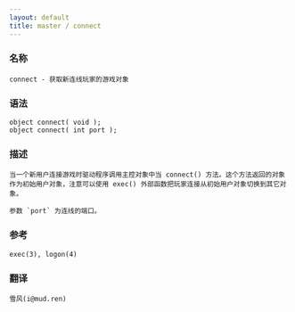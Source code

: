 ```yaml
---
layout: default
title: master / connect
---
```


### 名称

    connect - 获取新连线玩家的游戏对象

### 语法

    object connect( void );
    object connect( int port );

### 描述

    当一个新用户连接游戏时驱动程序调用主控对象中当 connect() 方法。这个方法返回的对象作为初始用户对象，注意可以使用 exec() 外部函数把玩家连接从初始用户对象切换到其它对象。

    参数 `port` 为连线的端口。

### 参考

    exec(3), logon(4)

### 翻译

    雪风(i@mud.ren)
